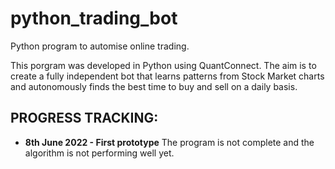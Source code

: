 # python_trading_bot
Python program to automise online trading.

This porgram was developed in Python using QuantConnect. The aim is to create a fully independent bot that learns patterns from Stock Market charts and autonomously finds the best time to buy and sell on a daily basis.


## PROGRESS TRACKING:
* **8th June 2022 - First prototype**
The program is not complete and the algorithm is not performing well yet.
